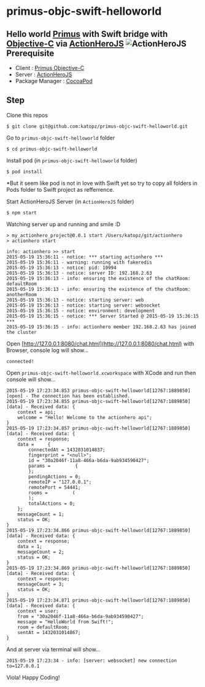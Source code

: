 # primus-objc-swift-helloworld
Hello world [Primus](https://github.com/primus/primus) with Swift bridge with [Objective-C](https://github.com/seegno/primus-objc) via [ActionHeroJS](http://www.actionherojs.com/)
![ActionHeroJS](https://cloud.githubusercontent.com/assets/97060/7701128/46d71f9e-fe4e-11e4-83b5-923603acd917.png)
Prerequisite
---
* Client : [Primus Objective-C](https://github.com/seegno/primus-objc)
* Server : [ActionHeroJS](http://www.actionherojs.com/)
* Package Manager : [CocoaPod](https://cocoapods.org/)

Step
---
Clone this repos
```shell
$ git clone git@github.com:katopz/primus-objc-swift-helloworld.git
```
Go to `primus-objc-swift-helloworld` folder
```shell
$ cd primus-objc-swift-helloworld
```
Install pod (in `primus-objc-swift-helloworld` folder)
```shell
$ pod install
```
*But it seem like pod is not in love with Swift yet so try to copy all folders in Pods folder to Swift project as refferrence.

Start ActionHeroJS Server (in `ActionHeroJS` folder)
```shell
$ npm start
```
Watching server up and running and smile :D
```shell
> my_actionhero_project@0.0.1 start /Users/katopz/git/actionhero
> actionhero start

info: actionhero >> start
2015-05-19 15:36:11 - notice: *** starting actionhero ***
2015-05-19 15:36:11 - warning: running with fakeredis
2015-05-19 15:36:13 - notice: pid: 10994
2015-05-19 15:36:13 - notice: server ID: 192.168.2.63
2015-05-19 15:36:13 - info: ensuring the existence of the chatRoom: defaultRoom
2015-05-19 15:36:13 - info: ensuring the existence of the chatRoom: anotherRoom
2015-05-19 15:36:13 - notice: starting server: web
2015-05-19 15:36:13 - notice: starting server: websocket
2015-05-19 15:36:15 - notice: environment: development
2015-05-19 15:36:15 - notice: *** Server Started @ 2015-05-19 15:36:15 ***
2015-05-19 15:36:15 - info: actionhero member 192.168.2.63 has joined the cluster
```
Open [http://127.0.0.1:8080/chat.html](http://127.0.0.1:8080/chat.html) with Browser, console log will show...
```
connected!
```
Open `primus-objc-swift-helloworld.xcworkspace` with XCode and run then console will show...
```
2015-05-19 17:23:34.853 primus-objc-swift-helloworld[12767:1889850] [open] - The connection has been established.
2015-05-19 17:23:34.855 primus-objc-swift-helloworld[12767:1889850] [data] - Received data: {
    context = api;
    welcome = "Hello! Welcome to the actionhero api";
}
2015-05-19 17:23:34.857 primus-objc-swift-helloworld[12767:1889850] [data] - Received data: {
    context = response;
    data =     {
        connectedAt = 1432031014837;
        fingerprint = "<null>";
        id = "30a2046f-11a8-466a-b6da-9ab934590427";
        params =         {
        };
        pendingActions = 0;
        remoteIP = "127.0.0.1";
        remotePort = 54441;
        rooms =         (
        );
        totalActions = 0;
    };
    messageCount = 1;
    status = OK;
}
2015-05-19 17:23:34.866 primus-objc-swift-helloworld[12767:1889850] [data] - Received data: {
    context = response;
    data = 1;
    messageCount = 2;
    status = OK;
}
2015-05-19 17:23:34.869 primus-objc-swift-helloworld[12767:1889850] [data] - Received data: {
    context = response;
    messageCount = 3;
    status = OK;
}
2015-05-19 17:23:34.871 primus-objc-swift-helloworld[12767:1889850] [data] - Received data: {
    context = user;
    from = "30a2046f-11a8-466a-b6da-9ab934590427";
    message = "HelloWorld from Swift!";
    room = defaultRoom;
    sentAt = 1432031014867;
}
```
And at server via terminal will show...
```shell
2015-05-19 17:23:34 - info: [server: websocket] new connection to=127.0.0.1
```

Viola! Happy Coding!
